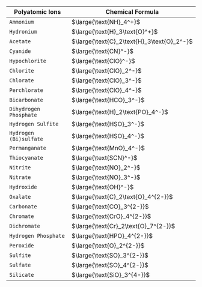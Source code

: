| **Polyatomic Ions** | **Chemical Formula** |
| ------ | ---- |
| `Ammonium` | $\large{\text{NH}_4^+}$ |
| `Hydronium` | $\large{\text{H}_3\text{O}^+}$ |
| `Acetate` | $\large{\text{C}_2\text{H}_3\text{O}_2^-}$ |
| `Cyanide` | $\large{\text{CN}^-}$ |
| `Hypochlorite` | $\large{\text{ClO}^-}$ |
| `Chlorite` | $\large{\text{ClO}_2^-}$ |
| `Chlorate` | $\large{\text{ClO}_3^-}$ |
| `Perchlorate` | $\large{\text{ClO}_4^-}$ |
| `Bicarbonate` | $\large{\text{HCO}_3^-}$ |
| `Dihydrogen Phosphate` | $\large{\text{H}_2\text{PO}_4^-}$ |
| `Hydrogen Sulfite` | $\large{\text{HSO}_3^-}$|
| `Hydrogen (Bi)sulfate` | $\large{\text{HSO}_4^-}$ |
| `Permanganate` | $\large{\text{MnO}_4^-}$ |
| `Thiocyanate` | $\large{\text{SCN}^-}$ |
| `Nitrite` | $\large{\text{NO}_2^-}$ |
| `Nitrate` | $\large{\text{NO}_3^-}$ |
| `Hydroxide` | $\large{\text{OH}^-}$ |
| `Oxalate` | $\large{\text{C}_2\text{O}_4^{2-}}$ |
| `Carbonate` | $\large{\text{CO}_3^{2-}}$ |
| `Chromate` | $\large{\text{CrO}_4^{2-}}$ |
| `Dichromate` | $\large{\text{Cr}_2\text{O}_7^{2-}}$ |
| `Hydrogen Phosphate` | $\large{\text{HPO}_4^{2-}}$ |
| `Peroxide` | $\large{\text{O}_2^{2-}}$ |
| `Sulfite` | $\large{\text{SO}_3^{2-}}$ |
| `Sulfate` | $\large{\text{SO}_4^{2-}}$ |
| `Silicate` | $\large{\text{SiO}_3^{4-}}$ |